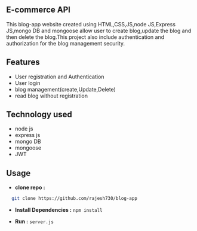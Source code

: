 ## E-commerce API

This blog-app website created using HTML,CSS,JS,node JS,Express JS,mongo DB and mongoose allow user to create blog,update the blog and then delete the blog.This project also include authentication and authorization for the blog management security.

## Features

- User registration and Authentication
- User login
- blog management(create,Update,Delete)
- read blog without registration
## Technology used

- node js
- express js
- mongo DB
- mongoose
- JWT

## Usage

- **clone repo :** <br>

```bash
  git clone https://github.com/rajesh730/blog-app
```

- **Install Dependencies :** `npm install`

- **Run :** `server.js`
